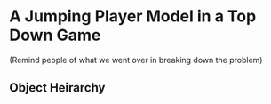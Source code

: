 # A Jumping Player Model in a Top Down Game

(Remind people of what we went over in breaking down the problem)

## Object Heirarchy